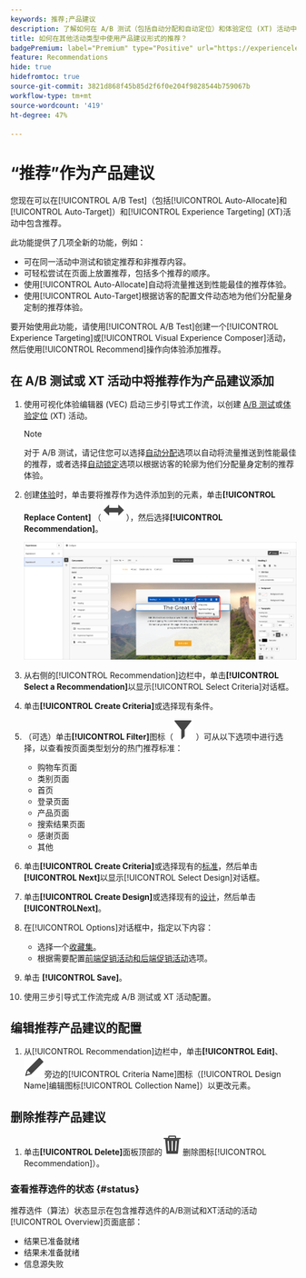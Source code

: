 ```yaml
---
keywords: 推荐;产品建议
description: 了解如何在 A/B 测试（包括自动分配和自动定位）和体验定位 (XT) 活动中使用产品建议形式的 Adobe 推荐。
title: 如何在其他活动类型中使用产品建议形式的推荐？
badgePremium: label="Premium" type="Positive" url="https://experienceleague.adobe.com/docs/target/using/introduction/intro.html?lang=en#premium newtab=true" tooltip="查看Target Premium中包含的内容。"
feature: Recommendations
hide: true
hidefromtoc: true
source-git-commit: 3821d868f45b85d2f6f0e204f9828544b759067b
workflow-type: tm+mt
source-wordcount: '419'
ht-degree: 47%

---
```


# “推荐”作为产品建议

您现在可以在[!UICONTROL A/B Test]（包括[!UICONTROL Auto-Allocate]和[!UICONTROL Auto-Target]）和[!UICONTROL Experience Targeting] (XT)活动中包含推荐。

此功能提供了几项全新的功能，例如：

* 可在同一活动中测试和锁定推荐和非推荐内容。
* 可轻松尝试在页面上放置推荐，包括多个推荐的顺序。
* 使用[!UICONTROL Auto-Allocate]自动将流量推送到性能最佳的推荐体验。
* 使用[!UICONTROL Auto-Target]根据访客的配置文件动态地为他们分配量身定制的推荐体验。

要开始使用此功能，请使用[!UICONTROL A/B Test]创建一个[!UICONTROL Experience Targeting]或[!UICONTROL Visual Experience Composer]活动，然后使用[!UICONTROL Recommend]操作向体验添加推荐。

## 在 A/B 测试或 XT 活动中将推荐作为产品建议添加

1. 使用可视化体验编辑器 (VEC) 启动三步引导式工作流，以创建 [A/B 测试](/help/main/c-activities/t-test-ab/t-test-create-ab/test-create-ab.md)或[体验定位](/help/main/c-activities/t-experience-target/t-xt-create/xt-create.md) (XT) 活动。

   >[!NOTE]
   >
   >对于 A/B 测试，请记住您可以选择[自动分配](/help/main/c-activities/automated-traffic-allocation/automated-traffic-allocation.md)选项以自动将流量推送到性能最佳的推荐，或者选择[自动锁定](/help/main/c-activities/auto-target/auto-target-to-optimize.md)选项以根据访客的轮廓为他们分配量身定制的推荐体验。

1. 创建[体验](/help/main/c-experiences/c-visual-experience-composer/viztarget-options.md)时，单击要将推荐作为选件添加到的元素，单击&#x200B;**[!UICONTROL Replace Content]** （ ![替换内容图标](/help/main/assets/icons/Switch.svg) ），然后选择&#x200B;**[!UICONTROL Recommendation]**。

   ![将推荐作为产品建议插入](/help/main/c-recommendations/t-create-recs-activity/assets/recs-as-offer.png)

1. 从右侧的[!UICONTROL Recommendation]边栏中，单击&#x200B;**[!UICONTROL Select a Recommendation]**&#x200B;以显示[!UICONTROL Select Criteria]对话框。

1. 单击&#x200B;**[!UICONTROL Create Criteria]**&#x200B;或选择现有条件。

1. （可选）单击&#x200B;**[!UICONTROL Filter]**&#x200B;图标（![过滤器图标](/help/main/assets/icons/Filter.svg) ）可从以下选项中进行选择，以查看按页面类型划分的热门推荐标准：

   * 购物车页面
   * 类别页面
   * 首页
   * 登录页面
   * 产品页面
   * 搜索结果页面
   * 感谢页面
   * 其他

1. 单击&#x200B;**[!UICONTROL Create Criteria]**&#x200B;或选择现有的[标准](/help/main/c-recommendations/c-algorithms/algorithms.md)，然后单击&#x200B;**[!UICONTROL Next]**&#x200B;以显示[!UICONTROL Select Design]对话框。

1. 单击&#x200B;**[!UICONTROL Create Design]**&#x200B;或选择现有的[设计](/help/main/c-recommendations/c-design-overview/design-overview.md)，然后单击&#x200B;**[!UICONTROL &#x200B; Next]**。

1. 在[!UICONTROL Options]对话框中，指定以下内容：

   * 选择一个[收藏集](/help/main/c-recommendations/c-products/collections.md)。
   * 根据需要配置[前端促销活动和后端促销活动](/help/main/c-recommendations/t-create-recs-activity/adding-promotions.md)选项。

1. 单击 **[!UICONTROL Save]**。
1. 使用三步引导式工作流完成 A/B 测试或 XT 活动配置。

## 编辑推荐产品建议的配置

1. 从[!UICONTROL Recommendation]边栏中，单击&#x200B;**[!UICONTROL Edit]**、![或](/help/main/assets/icons/Edit.svg)旁边的[!UICONTROL Criteria Name]图标（[!UICONTROL Design Name]编辑图标[!UICONTROL Collection Name]）以更改元素。

## 删除推荐产品建议

1. 单击&#x200B;**[!UICONTROL Delete]**&#x200B;面板顶部的![图标（](/help/main/assets/icons/Delete.svg)删除图标[!UICONTROL Recommendation]）。

### 查看推荐选件的状态 {#status}

推荐选件（算法）状态显示在包含推荐选件的A/B测试和XT活动的活动[!UICONTROL Overview]页面底部：

* 结果已准备就绪
* 结果未准备就绪
* 信息源失败
